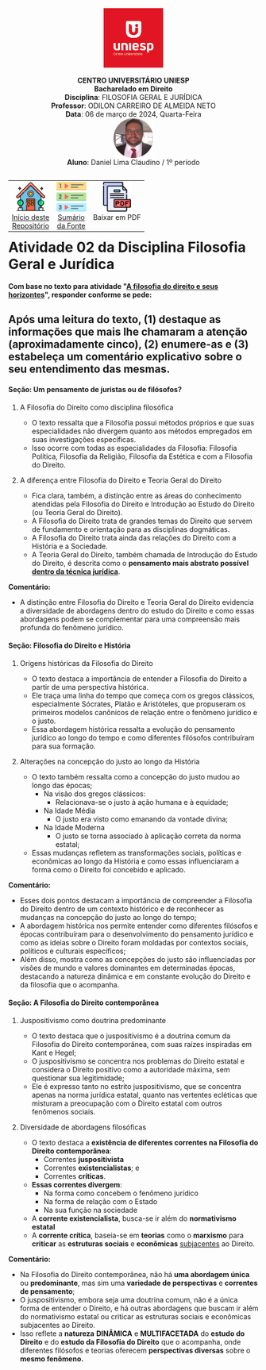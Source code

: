 <div align="center">
<center><img height="120" src="../../../figuras/LOGO_UNIESP.png"><br></center>
<p align="center"><b>CENTRO UNIVERSITÁRIO UNIESP</b><br>
<b>Bacharelado em Direito</b><br>
<b>Disciplina</b>: FILOSOFIA GERAL E JURÍDICA<br>
<b>Professor</b>: ODILON CARREIRO DE ALMEIDA NETO<br>
<b>Data</b>: 06 de março de 2024, Quarta-Feira<br>
<img align="center" src="../../../figuras/FOTO_PERFIL_DANIEL_CLAUDINO_2023.png" width="80"><br>
<b>Aluno</b>: Daniel Lima Claudino / 1º período<br>
 </p>
</div>

<table align="right" border="0">
  <tr>
    <td align="center" valign="top">
      <a href="../../../README.md">
        <img src="https://github.com/dnlclaudino/imagens/blob/master/icones/icone-casa2.png?raw=true" heigh="60" width="60"><br>Início deste <br>Repositório
      </a>
    </td>
    <td align="center" valign="top">
      <a href="../README.md">
        <img src="https://github.com/dnlclaudino/imagens/blob/master/icones/icone-sumario.png?raw=true" heigh="60" width="60"><br>Sumário<br>da Fonte
      </a>
    </td>
    <td align="center" valign="top">
        <img src="https://github.com/dnlclaudino/imagens/blob/master/icones-aplicativos/pdf/pdf.png?raw=true" heigh="60" width="60"><br>Baixar em PDF
    </td>
  </tr>
</table><br><br><br><br><br>

# Atividade 02 da Disciplina Filosofia Geral e Jurídica

<b>Com base no texto para atividade "[A filosofia do direito e seus horizontes](https://1drv.ms/w/s!Au-CrfNP6c0bhs1hE_xMbMyX1i_XAg?e=ZPYgAR)", responder conforme se pede:</b>

## Após uma leitura do texto, (1) destaque as informações que mais lhe chamaram a atenção (aproximadamente cinco), (2) enumere-as e (3) estabeleça um comentário explicativo sobre o seu entendimento das mesmas.

#### Seção: Um pensamento de juristas ou de filósofos?

1. A Filosofia do Direito como disciplina filosófica
   - O texto ressalta que a Filosofia possui métodos próprios e que suas especialidades não divergem  quanto aos métodos empregados em suas investigações específicas.
   - Isso ocorre com todas as especialidades da Filosofia: Filosofia Política, Filosofia da Religião, Filosofia da Estética e com a Filosofia do Direito.

2. A diferença entre Filosofia do Direito e Teoria Geral do Direito
   - Fica clara, também, a distinção entre as áreas do conhecimento atendidas pela Filosofia do Direito e Introdução ao Estudo do Direito (ou Teoria Geral do Direito).
   - A Filosofia do Direito trata de grandes temas do Direito que servem de fundamento e orientação para as disciplinas dogmáticas.
   - A Filosofia do Direito trata ainda das relações do Direito com a História e a Sociedade.
   - A Teoria Geral do Direito, também chamada de Introdução do Estudo do Direito, é descrita como o **pensamento mais abstrato possível** <u>**dentro da técnica jurídica**</u>.

**Comentário:**

- A distinção entre Filosofia do Direito e Teoria Geral do Direito evidencia a diversidade de abordagens dentro do estudo do Direito e como essas abordagens podem se complementar para uma compreensão mais profunda do fenômeno jurídico.

#### Seção: Filosofia do Direito e História

1. Origens históricas da Filosofia do Direito
   - O texto destaca a importância de entender a Filosofia do Direito a partir de uma perspectiva histórica.
   - Ele traça uma linha do tempo que começa com os gregos clássicos, especialmente Sócrates, Platão e Aristóteles, que propuseram os primeiros modelos canônicos de relação entre o fenômeno jurídico e o justo.
   - Essa abordagem histórica ressalta a evolução do pensamento jurídico ao longo do tempo e como diferentes filósofos contribuíram para sua formação.

2. Alterações na concepção do justo ao longo da História
   - O texto também ressalta como a concepção do justo mudou ao longo das épocas;
     - Na visão dos gregos clássicos:
       - Relacionava-se o justo à ação humana e à equidade;
     - Na Idade Média
       - O justo era visto como emanando da vontade divina;
     - Na Idade Moderna
       - O justo se torna associado à aplicação correta da norma estatal;
   - Essas mudanças refletem as transformações sociais, políticas e econômicas ao longo da História e como essas influenciaram a forma como o Direito foi concebido e aplicado.

**Comentário:**

- Esses dois pontos destacam a importância de compreender a Filosofia do Direito dentro de um contexto histórico e de reconhecer as mudanças na concepção do justo ao longo do tempo;
- A abordagem histórica nos permite entender como diferentes filósofos e épocas contribuíram para o desenvolvimento do pensamento jurídico e como as ideias sobre o Direito foram moldadas por contextos sociais, políticos e culturais específicos;
- Além disso, mostra como as concepções do justo são influenciadas por visões de mundo e valores dominantes em determinadas épocas, destacando a natureza dinâmica e em constante evolução do Direito e da filosofia que o acompanha.

#### Seção: A Filosofia do Direito contemporânea

1. Juspositivismo como doutrina predominante
   - O texto destaca que o juspositivismo é a doutrina comum da Filosofia do Direito contemporânea, com suas raízes inspiradas em Kant e Hegel;
   - O juspositivismo se concentra nos problemas do Direito estatal e considera o Direito positivo como a autoridade máxima, sem questionar sua legitimidade;
   - Ele é expresso tanto no estrito juspositivismo, que se concentra apenas na norma jurídica estatal, quanto nas vertentes ecléticas que misturam a preocupação com o Direito estatal com outros fenômenos sociais.

2. Diversidade de abordagens filosóficas
   - O texto destaca a **existência de diferentes correntes na Filosofia do Direito contemporânea**:
     - Correntes **juspositivista**
     - Correntes **existencialistas**; e
     - Correntes **críticas**.
   - **Essas correntes divergem**:
     - Na forma como concebem o fenômeno jurídico
     - Na forma de relação com o Estado
     - Na sua função na sociedade
   - A **corrente existencialista**, busca-se ir além do **normativismo estatal**
   - A **corrente crítica**, baseia-se em **teorias** como o **marxismo** para **criticar** as **estruturas sociais** e **econômicas** <u>subjacentes</u> ao Direito.

**Comentário:**

- Na Filosofia do Direito contemporânea, não há **uma abordagem única** ou **predominante**, mas sim uma **variedade de perspectivas** e **correntes de pensamento**;
- O juspositivismo, embora seja uma doutrina comum, não é a única forma de entender o Direito, e há outras abordagens que buscam ir além do normativismo estatal ou criticar as estruturas sociais e econômicas subjacentes ao Direito.
- Isso reflete a **natureza** **DINÂMICA** e **MULTIFACETADA** do **estudo do Direito** e do **estudo da Filosofia do Direito** que o acompanha, onde diferentes filósofos e teorias oferecem **perspectivas diversas** sobre o **mesmo fenômeno.**